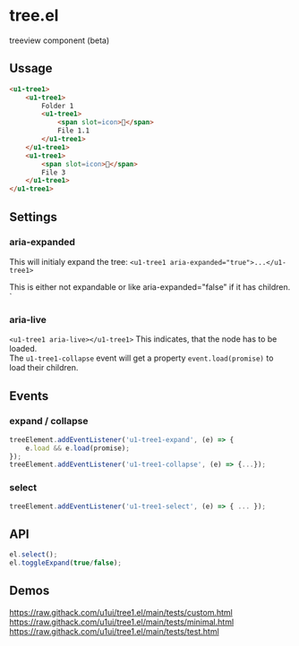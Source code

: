 # tree.el
treeview component (beta)

## Ussage
```html
<u1-tree1>
    <u1-tree1>
        Folder 1
        <u1-tree1>
            <span slot=icon>📄</span>
            File 1.1
        </u1-tree1>
    </u1-tree1>
    <u1-tree1>
        <span slot=icon>📄</span>
        File 3
    </u1-tree1>
</u1-tree1>
```	

## Settings

### aria-expanded
This will initialy expand the tree:
```<u1-tree1 aria-expanded="true">...</u1-tree1>```

This is either not expandable or like aria-expanded="false" if it has children.
`<u1-tree1></u1-tree1>

### aria-live
`<u1-tree1 aria-live></u1-tree1>`
This indicates, that the node has to be loaded.  
The `u1-tree1-collapse` event will get a property `event.load(promise)` to load their children.


## Events

### expand / collapse
```js
treeElement.addEventListener('u1-tree1-expand', (e) => {
    e.load && e.load(promise);
});
treeElement.addEventListener('u1-tree1-collapse', (e) => {...});
```

### select
```js
treeElement.addEventListener('u1-tree1-select', (e) => { ... });
```

## API
```js
el.select();
el.toggleExpand(true/false);
```



## Demos
https://raw.githack.com/u1ui/tree1.el/main/tests/custom.html  
https://raw.githack.com/u1ui/tree1.el/main/tests/minimal.html  
https://raw.githack.com/u1ui/tree1.el/main/tests/test.html  
